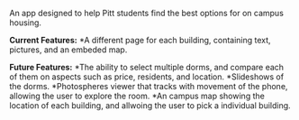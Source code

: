 An app designed to help Pitt students find the best options for on campus housing. 

**Current Features:**
*A different page for each building, containing text, pictures, and an embeded map.

**Future Features:**
*The ability to select multiple dorms, and compare each of them on aspects such as price, residents, and location.
*Slideshows of the dorms.
*Photospheres viewer that tracks with movement of the phone, allowing the user to explore the room.
*An campus map showing the location of each building, and allwoing the user to pick a individual building.
